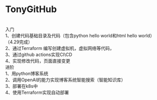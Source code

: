 # TonyGitHub
<br>入门
    <br>1、创建代码基础目录及代码（包含python hello world和html hello world）（4.29完成）
    <br>2、通过Terraform 编写创建虚拟机，虚拟网络等代码，
    <br>3、通过github actions实现CI\CD
    <br>4、实现修改代码，页面直接变更
<br>进阶
    <br>1、用python博客系统
    <br>2、调用OpenAI的能力实现博客系统智能搜索（智能知识库）
    <br>3、部署在k8s中
    <br>4、使用Terraform实现自动部署